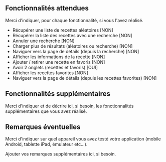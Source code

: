 ## Fonctionnalités attendues

Merci d'indiquer, pour chaque fonctionnalité, si vous l'avez réalisé.

- Récupérer une liste de recettes aléatoires [NON]
- Récupérer la liste des recettes avec une recherche [NON]
- Annuler une recherche [NON]
- Charger plus de résultats (aléatoires ou recherche) [NON]
- Naviguer vers la page de détails (depuis la recherche) [NON]
- Afficher les informations de la recette [NON]
- Ajouter / retirer une recette en favoris [NON]
- Avoir 2 onglets (recettes et favoris) [OUI]
- Afficher les recettes favorites [NON]
- Naviguer vers la page de détails (depuis les recettes favorites) [NON]

## Fonctionnalités supplémentaires

Merci d'indiquer et de décrire ici, si besoin, les fonctionnalités supplémentaires que vous avez réalisé.

## Remarques éventuelles

Merci d'indiquer sur quel appareil vous avez testé votre application (mobile Android, tablette iPad, émulateur etc...).

Ajouter vos remarques supplémentaires ici, si besoin.
